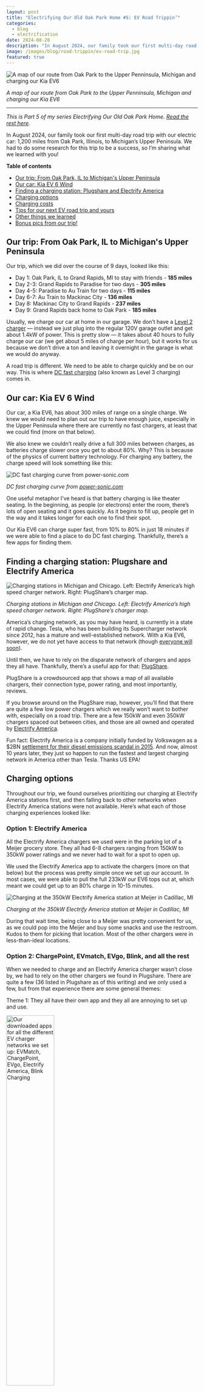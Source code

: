 ```yaml
---
layout: post
title: "Electrifying Our Old Oak Park Home #5: EV Road Trippin’"
categories: 
  - blog
  - electrification
date: 2024-08-28
description: "In August 2024, our family took our first multi-day road trip with our electric car: 1,200 miles from Oak Park, Illinois, to Michigan’s Upper Peninsula. We had to do some research for this trip to be a success, so I’m sharing what we learned with you!"
image: /images/blog/road-trippin/ev-road-trip.jpg
featured: true
---
```


<p><img class='img-responsive' src='/images/blog/road-trippin/ev-road-trip.jpg' alt='A map of our route from Oak Park to the Upper Penninsula, Michigan and charging our Kia EV6'></p>
<p class="text-center"><em>A map of our route from Oak Park to the Upper Penninsula, Michigan and charging our Kia EV6</em></p>

<hr />

_This is Part 5 of my series Electrifying Our Old Oak Park Home. [Read the rest here](/electrification/)._

In August 2024, our family took our first multi-day road trip with our electric car: 1,200 miles from Oak Park, Illinois, to Michigan’s Upper Peninsula. We had to do some research for this trip to be a success, so I’m sharing what we learned with you!

**Table of contents**

<ul>
   <li><a href="#our-trip">Our trip: From Oak Park, IL to Michigan's Upper Peninsula</a></li>
   <li><a href="#our-car">Our car: Kia EV 6 Wind</a></li>
   <li><a href="#finding-a-charging-station">Finding a charging station: Plugshare and Electrify America</a></li>
   <li><a href="#charging-options">Charging options</a></li>
   <li><a href="#charging-costs">Charging costs</a></li>
   <li><a href="#tips">Tips for our next EV road trip and yours</a></li>
   <li><a href="#other-things">Other things we learned</a></li>
   <li><a href="#bonus-pics">Bonus pics from our trip!</a></li>
</ul>

<h2 id="our-trip">Our trip: From Oak Park, IL to Michigan's Upper Peninsula</h2>

Our trip, which we did over the course of 9 days, looked like this:

* Day 1: Oak Park, IL to Grand Rapids, MI to stay with friends - **185 miles**
* Day 2-3: Grand Rapids to Paradise for two days - **305 miles**
* Day 4-5: Paradise to Au Train for two days - **115 miles**
* Day 6-7: Au Train to Mackinac City - **136 miles**
* Day 8: Mackinac City to Grand Rapids - **237 miles**
* Day 9: Grand Rapids back home to Oak Park - **185 miles**

Usually, we charge our car at home in our garage. We don’t have a [Level 2 charger](https://www.howtogeek.com/793471/ev-charger-levels-explained/) — instead we just plug into the regular 120V garage outlet and get about 1.4kW of power. This is pretty slow — it takes about 40 hours to fully charge our car (we get about 5 miles of charge per hour), but it works for us because we don’t drive a ton and leaving it overnight in the garage is what we would do anyway. 

A road trip is different. We need to be able to charge quickly and be on our way. This is where [DC fast charging](https://electrly.com/ev-charging-guide/what-is-dc-fast-charger-and-how-does-it-work) (also known as Level 3 charging) comes in.


<h2 id="our-car">Our car: Kia EV 6 Wind</h2>

Our car, a Kia EV6, has about 300 miles of range on a single charge. We knew we would need to plan out our trip to have enough juice, especially in the Upper Peninsula where there are currently no fast chargers, at least that we could find (more on that below). 

We also knew we couldn’t really drive a full 300 miles between charges, as batteries charge slower once you get to about 80%. Why? This is because of the physics of current battery technology. For charging any battery, the charge speed will look something like this:

<p><img class='img-responsive' src='/images/blog/road-trippin/dc-fast-charging-curve.jpg' alt='DC fast charging curve from power-sonic.com'></p>
<p class="text-center"><em>DC fast charging curve from <a href='https://www.power-sonic.com/blog/the-ultimate-guide-to-dc-fast-charging/'>power-sonic.com</a></em></p>

One useful metaphor I’ve heard is that battery charging is like theater seating. In the beginning, as people (or electrons) enter the room, there’s lots of open seating and it goes quickly. As it begins to fill up, people get in the way and it takes longer for each one to find their spot. 

Our Kia EV6 can charge super fast, from 10% to 80% in just 18 minutes if we were able to find a place to do DC fast charging. Thankfully, there’s a few apps for finding them.


<h2 id="finding-a-charging-station">Finding a charging station: Plugshare and Electrify America</h2>

<p><img class='img-responsive' src='/images/blog/road-trippin/charging-map.jpg' alt='Charging stations in Michigan and Chicago. Left: Electrify America’s high speed charger network. Right: PlugShare’s charger map.'></p>
<p class="text-center"><em>Charging stations in Michigan and Chicago. Left: Electrify America’s high speed charger network. Right: PlugShare’s charger map.</em></p>

America’s charging network, as you may have heard, is currently in a state of rapid change. Tesla, who has been building its Supercharger network since 2012, has a mature and well-established network. With a Kia EV6, however, we do not yet have access to that network (though [everyone will soon](https://en.wikipedia.org/wiki/Tesla_Supercharger#Connectors_and_interoperability)). 

Until then, we have to rely on the disparate network of chargers and apps they all have. Thankfully, there’s a useful app for that: [PlugShare](https://www.plugshare.com/).

PlugShare is a crowdsourced app that shows a map of all available chargers, their connection type, power rating, and most importantly, reviews.

If you browse around on the PlugShare map, however, you’ll find that there are quite a few low power chargers which we really won’t want to bother with, especially on a road trip. There are a few 150kW and even 350kW chargers spaced out between cities, and those are all owned and operated by [Electrify America](https://en.wikipedia.org/wiki/Electrify_America). 

Fun fact: Electrify America is a company initially funded by Volkswagen as a $2BN [settlement for their diesel emissions scandal in 2015](https://en.wikipedia.org/wiki/Volkswagen_emissions_scandal#Settlement). And now, almost 10 years later, they just so happen to run the fastest and largest charging network in America other than Tesla. Thanks US EPA!


<h2 id="charging-options">Charging options</h2>

Throughout our trip, we found ourselves prioritizing our charging at Electrify America stations first, and then falling back to other networks when Electrify America stations were not available. Here’s what each of those charging experiences looked like:


### Option 1: Electrify America

All the Electrify America chargers we used were in the parking lot of a Meijer grocery store. They all had 6-8 chargers ranging from 150kW to 350kW power ratings and we never had to wait for a spot to open up.

We used the Electrify America app to activate the chargers (more on that below) but the process was pretty simple once we set up our account. In most cases, we were able to pull the full 233kW our EV6 tops out at, which meant we could get up to an 80% charge in 10-15 minutes.

<p><img class='img-responsive' src='/images/blog/road-trippin/electrify-america.jpg' alt='Charging at the 350kW Electrify America station at Meijer in Cadillac, MI'></p>
<p class="text-center"><em>Charging at the 350kW Electrify America station at Meijer in Cadillac, MI</em></p>

During that wait time, being close to a Meijer was pretty convenient for us, as we could pop into the Meijer and buy some snacks and use the restroom. Kudos to them for picking that location. Most of the other chargers were in less-than-ideal locations.


### Option 2: ChargePoint, EVmatch, EVgo, Blink, and all the rest

When we needed to charge and an Electrify America charger wasn’t close by, we had to rely on the other chargers we found in Plugshare. There are quite a few (36 listed in Plugshare as of this writing) and we only used a few, but from that experience there are some general themes:

Theme 1: They all have their own app and they all are annoying to set up and use.

<p class="text-center"><img style="width:50%;" class="" src='/images/blog/road-trippin/ev-charging-apps.jpg' alt='Our downloaded apps for all the different EV charger networks we set up: EVMatch, ChargePoint, EVgo, Electrify America, Blink Charging'></p>
<p class="text-center"><em>Our downloaded apps for all the different EV charger networks we set up: EVMatch, ChargePoint, EVgo, Electrify America, Blink Charging</em></p>

Theme 2: They are located in random places like hotels and casinos, and there’s usually not much you can do while you wait to charge. Here’s us charging at the Odawa Casino in Mackinac City.

<p><img class='img-responsive' src='/images/blog/road-trippin/chargepoint-station.jpg' alt='Charging at the 125kW HiON station at Odawa Casino in Mackinac City, MI using the ChargePoint app'></p>
<p class="text-center"><em>Charging at the 125kW HiON station at Odawa Casino in Mackinac City, MI using the ChargePoint app</em></p>

### Option 3: Any outlet we could find

When we got up to Paradise and Au Train in the Upper Peninsula, we found that there were no Level 3 chargers close to us. As a result, we ended up just plugging our car into any regular outlet we could find while it was parked overnight to get about 50 miles of charge. It should be noted that Level 2 chargers are becoming more common in hotels and Airbnbs, though we weren’t able to get access to any on this trip.

In Paradise, we plugged into a light pole in our hotel parking lot. In Au Train, we were able to plug into the outside outlet at our AirBnb.

<p><img class='img-responsive' src='/images/blog/road-trippin/ev-charging.jpg' alt='Level 1 charging in a standard outlet with our Skysword Ⅱ Level 1-2 EV Charger'></p>
<p class="text-center"><em>Level 1 charging in a standard outlet with our <a href='https://www.amazon.com/gp/product/B075GJK2S9/ref=ppx_yo_dt_b_search_asin_title?ie=UTF8&psc=1'>Skysword Ⅱ Level 1-2 EV Charger</a></em></p>

Thankfully this worked out for us, and we planned ahead and made sure to charge up to 100% in Mackinac City before heading into the UP. 


<h2 id="charging-costs">Charging costs</h2>

All told, we did high speed charging at 6 spots. The total cost for this was $122.68. We also charged at a few regular outlets, but those didn’t cost us anything.

<div class="table-responsive">
  <table class='table table-bordered table-condensed'>
    <tr>
    <td><strong>Date</strong>
    </td>
    <td><strong>Provider</strong>
    </td>
    <td><strong>Location</strong>
    </td>
    <td><p style="text-align: right">
      <strong>Max Charge</strong></p>
    </td>
    <td><p style="text-align: right">
  <strong>kW</strong></p>
    </td>
    <td><p style="text-align: right">
  <strong>Charge time</strong></p>
    </td>
    <td><p style="text-align: right">
  <strong>Amount</strong></p>
    </td>
    </tr>
    <tr>
    <td><p style="text-align: right">
  8/10/2024</p>
    </td>
    <td>Electrify America
    </td>
    <td>Hudsonville, MI
    </td>
    <td><p style="text-align: right">
  236 kW</p>
    </td>
    <td><p style="text-align: right">
  56.3</p>
    </td>
    <td><p style="text-align: right">
  19 min</p>
    </td>
    <td><p style="text-align: right">
  $10.57</p>
    </td>
    </tr>
    <tr>
    <td><p style="text-align: right">
  8/11/2024</p>
    </td>
    <td>Electrify America
    </td>
    <td>Gaylord, MI
    </td>
    <td><p style="text-align: right">
  236 kW</p>
    </td>
    <td><p style="text-align: right">
  53.2</p>
    </td>
    <td><p style="text-align: right">
  15 min</p>
    </td>
    <td><p style="text-align: right">
  $31.58</p>
    </td>
    </tr>
    <tr>
    <td><p style="text-align: right">
  8/12/2024</p>
    </td>
    <td>ChargePoint
    </td>
    <td>Mackinaw City, MI
    </td>
    <td><p style="text-align: right">
  125 kW</p>
    </td>
    <td><p style="text-align: right">
  34.8</p>
    </td>
    <td><p style="text-align: right">
  44 min</p>
    </td>
    <td><p style="text-align: right">
  $16.69</p>
    </td>
    </tr>
    <tr>
    <td><p style="text-align: right">
  8/16/2024</p>
    </td>
    <td>ChargePoint
    </td>
    <td>Mackinaw City, MI
    </td>
    <td><p style="text-align: right">
  125 kW</p>
    </td>
    <td><p style="text-align: right">
  56.0</p>
    </td>
    <td><p style="text-align: right">
  55 min</p>
    </td>
    <td><p style="text-align: right">
  $26.87</p>
    </td>
    </tr>
    <tr>
    <td><p style="text-align: right">
  8/18/2024</p>
    </td>
    <td>Electrify America
    </td>
    <td>Caddilac, MI
    </td>
    <td><p style="text-align: right">
  186 kW</p>
    </td>
    <td><p style="text-align: right">
  19.7</p>
    </td>
    <td><p style="text-align: right">
  10 min</p>
    </td>
    <td><p style="text-align: right">
  $11.69</p>
    </td>
    </tr>
    <tr>
    <td><p style="text-align: right">
  8/19/2024</p>
    </td>
    <td>Electrify America
    </td>
    <td>Hudsonville, MI
    </td>
    <td><p style="text-align: right">
  199 kW</p>
    </td>
    <td><p style="text-align: right">
  42.7</p>
    </td>
    <td><p style="text-align: right">
  20 min</p>
    </td>
    <td><p style="text-align: right">
  $25.28</p>
    </td>
    </tr>
    <tr>
    <td><p style="text-align: right">
  <strong>Total</strong></p>
    </td>
    <td>
    </td>
    <td>
    </td>
    <td>
    </td>
    <td><p style="text-align: right">
  <strong>262.7</strong></p>
    </td>
    <td><p style="text-align: right">
  <strong>2h 43 min</strong></p>
    </td>
    <td><p style="text-align: right">
  <strong>$122.68</strong></p>
    </td>
    </tr>
  </table>
</div>

By comparison, if we had made the same trip in our old car, a 2014 Honda CR-V that gets 26 miles per gallon, at $3.25/gallon for gas, this trip would have cost us $148.13. Not a huge savings for us - the real cost savings for owning an EV is [charging at home](https://www.forbes.com/home-improvement/garage/car-accessories/ev-home-charging-cost/).


<h2 id="tips">Tips for our next EV road trip and yours</h2>

We learned quite a bit on this trip! If you’re planning an EV road trip, keep these tips in mind:

* Plan out your trip and know where charging stations are on the way using Plugshare. 

* Download and set up the charging apps you know you’ll need ahead of time. Waiting to do this at the station on your phone is really frustrating. 

* Bring your home charging cable with you if you can so you can plug into outlets when you need to. 

* Set your EV battery to allow charging up to 100% for road trips. As EV owners, we’re told to keep our charge at 80% or below to preserve the life of the battery. For a road trip, having the ability to save that extra juice gives you more flexibility between charges. You can set it back to 80% when you get home.


<h2 id="other-things">Other things we learned</h2>


* **Electrify America is the best non-Tesla network**: As I said above, Electrify America had the fastest chargers in the most convenient locations and had the best user experience. I’ve read that others have had [challenges with broken or downgraded charging stations](https://www.youtube.com/watch?v=92w5doU68D8), but that was not our experience on this trip.

* **EV Charging apps suck**: There are dozens of different charging networks, and they each have their own terrible app you have to use. As a web developer, I can muddle through just about any form or system, but this is really an unnecessary burden being placed on EV owners. I can’t imagine non-tech savvy folks having an easy time with this, especially if you’re trying to do it on your phone while at a charging station. Thankfully, new regulations will be in place soon to require all charging stations to [allow tapping your card to pay without an app](https://blinkcharging.com/blog/understanding-the-federal-standards-for-the-nevi-program-and-buy-america-rules). This can’t happen soon enough! 

* **The EV charging standard is changing to NACS**: In 2023, the EV world coalesced around Tesla’s charging port, now known as the [North American Charging Standard (NACS)](https://en.wikipedia.org/wiki/North_American_Charging_Standard) and the Tesla Supercharger network is starting to [slowly open up to non-Tesla cars like ours](https://www.nytimes.com/2024/08/27/business/energy-environment/tesla-electric-vehicle-charging.html?unlocked_article_code=1.GE4.CFTZ.thQrPDH1QX10&smid=url-share). New EVs will come equipped with this plug type, and for cars like our EV6, adapters will become available for us to use the Supercharger network [beginning in 2025](https://www.caranddriver.com/news/a44388939/tesla-nacs-charging-network-compatibility/).

* **Not all EVs can charge at the same rate!** Our EV6 can charge up to 233kW. Some newer EVs like the Lucid Air, charge faster, and some like the Chevy Bolt and Ford Mustang Mach-E, charge much slower. Our trip would have been a bit more annoying if we had a slow-charging car. [Edmunds](https://www.edmunds.com/car-news/electric-car-charging.html) has a useful list of EV charging speeds.


<h2 id="bonus-pics">Bonus pics from our trip!</h2>

While this road trip was a fun learning experience, the real reason we did it was to enjoy the beauty of Michigan’s Upper Peninsula. Here’s a few photos from our very worthwhile trip!

<p><img class='img-responsive' src='/images/blog/road-trippin/tahquamenon-falls-mi.jpg' alt='Walking the Tahquamenon Falls, MI'></p>
<p class="text-center"><em>Walking the Tahquamenon Falls, MI</em></p>

<p><img class='img-responsive' src='/images/blog/road-trippin/paradise-mi.jpg' alt='Swimming in Paradise, MI'></p>
<p class="text-center"><em>Swimming in Paradise, MI</em></p>

<p><img class='img-responsive' src='/images/blog/road-trippin/pictured-rocks.jpg' alt='Pictured Rocks, Grand Island, MI'></p>
<p class="text-center"><em>Pictured Rocks, Grand Island, MI</em></p>

<p><img class='img-responsive' src='/images/blog/road-trippin/miners-beach-mi.jpg' alt='Pictured Rocks, Grand Island, MI'></p>
<p class="text-center"><em>Miners Beach, MI</em></p>

<p><img class='img-responsive' src='/images/blog/road-trippin/mackinack-island-biking.jpg' alt='Biking in Mackinac Island, MI'></p>
<p class="text-center"><em>Biking in Mackinac Island, MI</em></p>

<p><img class='img-responsive' src='/images/blog/road-trippin/ev-6-hud.jpg' alt='Our EV6 charged up and ready to go on our next adventure!'></p>
<p class="text-center"><em>Our EV6 charged up and ready to go on our next adventure!</em></p>

Special thanks to Aya O'Connor, Viktor Köves and Vien Nguyen for their help in editing this post!